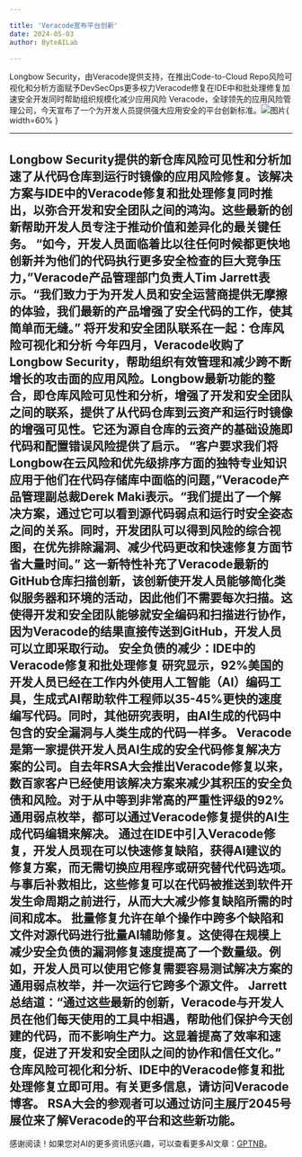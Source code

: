 ```yaml
---

title: 'Veracode宣布平台创新'
date: 2024-05-03
author: ByteAILab

---
```


Longbow Security，由Veracode提供支持，在推出Code-to-Cloud Repo风险可视化和分析方面赋予DevSecOps更多权力Veracode修复在IDE中和批处理修复加速安全开发同时帮助组织规模化减少应用风险
Veracode，全球领先的应用风险管理公司，今天宣布了一个为开发人员提供强大应用安全的平台创新标准。![图片](https://ai-techpark.com/wp-content/uploads/2024/05/Veracode-960x540.jpg){ width=60% }

---
Longbow Security提供的新仓库风险可见性和分析加速了从代码仓库到运行时镜像的应用风险修复。该解决方案与IDE中的Veracode修复和批处理修复同时推出，以弥合开发和安全团队之间的鸿沟。这些最新的创新帮助开发人员专注于推动价值和差异化的最关键任务。
“如今，开发人员面临着比以往任何时候都更快地创新并为他们的代码执行更多安全检查的巨大竞争压力，”Veracode产品管理部门负责人Tim Jarrett表示。“我们致力于为开发人员和安全运营商提供无摩擦的体验，我们最新的产品增强了安全代码的工作，使其简单而无缝。”
将开发和安全团队联系在一起：仓库风险可视化和分析
今年四月，Veracode收购了Longbow Security，帮助组织有效管理和减少跨不断增长的攻击面的应用风险。Longbow最新功能的整合，即仓库风险可见性和分析，增强了开发和安全团队之间的联系，提供了从代码仓库到云资产和运行时镜像的增强可见性。它还为源自仓库的云资产的基础设施即代码和配置错误风险提供了启示。
“客户要求我们将Longbow在云风险和优先级排序方面的独特专业知识应用于他们在代码存储库中面临的问题，”Veracode产品管理副总裁Derek Maki表示。“我们提出了一个解决方案，通过它可以看到源代码弱点和运行时安全姿态之间的关系。同时，开发团队可以得到风险的综合视图，在优先排除漏洞、减少代码更改和快速修复方面节省大量时间。”
这一新特性补充了Veracode最新的GitHub仓库扫描创新，该创新使开发人员能够简化类似服务器和环境的活动，因此他们不需要每次扫描。这使得开发和安全团队能够就安全编码和扫描进行协作，因为Veracode的结果直接传送到GitHub，开发人员可以立即采取行动。
安全负债的减少：IDE中的Veracode修复和批处理修复
研究显示，92%美国的开发人员已经在工作内外使用人工智能（AI）编码工具，生成式AI帮助软件工程师以35-45%更快的速度编写代码。同时，其他研究表明，由AI生成的代码中包含的安全漏洞与人类生成的代码一样多。
Veracode是第一家提供开发人员AI生成的安全代码修复解决方案的公司。自去年RSA大会推出Veracode修复以来，数百家客户已经使用该解决方案来减少其积压的安全负债和风险。对于从中等到非常高的严重性评级的92%通用弱点枚举，都可以通过Veracode修复提供的AI生成代码编辑来解决。
通过在IDE中引入Veracode修复，开发人员现在可以快速修复缺陷，获得AI建议的修复方案，而无需切换应用程序或研究替代代码选项。与事后补救相比，这些修复可以在代码被推送到软件开发生命周期之前进行，从而大大减少修复缺陷所需的时间和成本。
批量修复允许在单个操作中跨多个缺陷和文件对源代码进行批量AI辅助修复。这使得在规模上减少安全负债的漏洞修复速度提高了一个数量级。例如，开发人员可以使用它修复需要容易测试解决方案的通用弱点枚举，并一次运行它跨多个源文件。
Jarrett总结道：“通过这些最新的创新，Veracode与开发人员在他们每天使用的工具中相遇，帮助他们保护今天创建的代码，而不影响生产力。这显着提高了效率和速度，促进了开发和安全团队之间的协作和信任文化。”
仓库风险可视化和分析、IDE中的Veracode修复和批处理修复立即可用。有关更多信息，请访问Veracode博客。
RSA大会的参观者可以通过访问主展厅2045号展位来了解Veracode的平台和这些新功能。
---
感谢阅读！如果您对AI的更多资讯感兴趣，可以查看更多AI文章：[GPTNB](https://gptnb.com)。